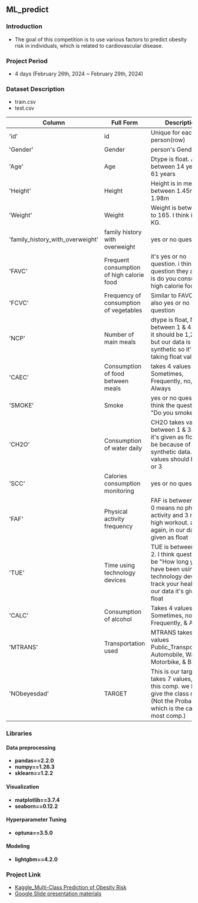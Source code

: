 ## ML_predict

### Introduction
- The goal of this competition is to use various factors to predict obesity risk in individuals, which is related to cardiovascular disease.

### Project Period
- 4 days (February 26th, 2024 ~ February 29th, 2024)

### Dataset Description
- train.csv
- test.csv

| Column    | Full Form |     Description |
|-----------|-----------|--------------------------|
| 'id'     | id     | Unique for each person(row)    |
| 'Gender' | Gender  |person's Gender   |
| 'Age'	| Age	| Dtype is float. Age is between 14 years to 61 years |
|'Height'	| Height	 | Height is in meter it's between 1.45m to 1.98m |
|'Weight' |	Weight	| Weight is between 39 to 165. I think it's in KG.|
|'family_history_with_overweight'	|family history with overweight	 | yes or no question |
|'FAVC'	| Frequent consumption of high calorie food	| it's yes or no question. i think question they asked is do you consume high calorie food |
|'FCVC' | Frequency of consumption of vegetables	| Similar to FAVC. this is also yes or no question|
|'NCP'	| Number of main meals	| dtype is float, NCP is between 1 & 4. I think it should be 1,2,3,4 but our data is synthetic so it's taking float values |
|'CAEC'	| Consumption of food between meals	| takes 4 values Sometimes, Frequently, no, & Always |
|'SMOKE' |	Smoke	| yes or no question. i think the question is "Do you smoke?" |
|'CH2O'|Consumption of water daily	|CH2O takes values between 1 & 3. again it's given as float may be because of synthetic data. it's values should be 1,2 or 3|
|'SCC'	|Calories consumption monitoring|	yes or no question|
|'FAF'	|Physical activity frequency	|FAF is between 0 to 3, 0 means no physical activity and 3 means high workout. and again, in our data it's given as float|
|'TUE'	|Time using technology devices	|TUE is between 0 to 2. I think question will be "How long you have been using technology devices to track your health." in our data it's given as float |
|'CALC'	| Consumption of alcohol	|Takes 4 values: Sometimes, no, Frequently, & Always |
|'MTRANS'|	Transportation used	| MTRANS takes 5 values Public_Transportation, Automobile, Walking, Motorbike, & Bike|
|'NObeyesdad'	|TARGET	|This is our target, takes 7 values, and in this comp. we have to give the class name (Not the Probability, which is the case in most comp.)|

### Libraries
#### Data preprocessing      
- **pandas==2.2.0**
- **numpy==1.26.3**
- **sklearn==1.2.2**
  
#### Visualization
- **matplotlib==3.7.4**
- **seaborn==0.12.2**

#### Hyperparameter Tuning
- **optuna==3.5.0**

#### Modeling
- **lightgbm==4.2.0**

### Project Link
- [Kaggle_Multi-Class Prediction of Obesity Risk](https://www.kaggle.com/competitions/playground-series-s4e2/overview)
- [Google Slide presentation materials](https://docs.google.com/presentation/d/14FPg5djDFekLzU2_5-K0jOxuOmyxgsthbFjQm9d0cpw/edit#slide=id.p)
